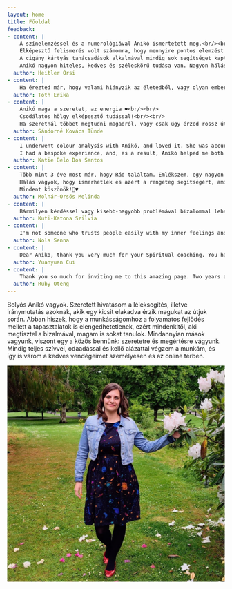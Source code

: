 ```yaml
---
layout: home
title: Főoldal
feedback:
- content: |
    A színelemzéssel és a numerológiával Anikó ismertetett meg.<br/><br/>
    Elképesztő felismerés volt számomra, hogy mennyire pontos elemzést kaptam általa a személyiségemről, hogy miben szorulok fejlődésre, mi hiányzik az életemből.<br/><br/>
    A cigány kártyás tanácsadások alkalmával mindig sok segítséget kaptam, amikor egy nehezebb élethelyzetben szerettem volna tisztábban látni az adott problémát.<br/><br/>
    Anikó nagyon hiteles, kedves és széleskörű tudása van. Nagyon hálás vagyok neki és szívből ajánlom mindenkinek, aki úgy érzi, hogy spirituális támogatásra vágyik.
  author: Heitler Orsi
- content: |
    Ha érezted már, hogy valami hiányzik az életedből, vagy olyan emberek vannak körülötted akikkel nem találod az összhangot, mi is a feladatod, az életutad? Ha benned is legalább egyszer fölmerült már ez a kérdés, akkor a lehető legjobb helyen jársz. Anikó tudása és személyisége garantáltan útmutatót ad akár a kártyára, akár a számmisztikára, vagy a színelemzésre vagy fogékonyabb. Szívből és szeretettel ajánlom 🧡
  author: Tóth Erika
- content: |
    Anikó maga a szeretet, az energia ❤️<br/><br/>
    Csodálatos hölgy elképesztő tudással!<br/><br/>
    Ha szeretnál többet megtudni magadról, vagy csak úgy érzed rossz úton haladsz, mindenkèpp meg kell keresned őt, mert ő az, aki tud segíteni! ❤️❤️❤️
  author: Sándorné Kovács Tünde
- content: |
    I underwent colour analysis with Anikó, and loved it. She was accurate, sensitive and very courteous.<br/><br/>
    I had a bespoke experience, and, as a result, Anikó helped me both personally and professionally. I came out reenergised, and with useful advice. I totally recommend her services.
  author: Katie Belo Dos Santos
- content: |
    Több mint 3 éve most már, hogy Rád találtam. Emlékszem, egy nagyon nehéz, bonyolult időszakomban fordultam hozzád segítségért. Már az első percekben éreztem, hogy jó helyen vagyok, mintha már ismertelek volna (ami ugye nem kizárt 🤷). Nem tartanék ott, ahol most tartok Nélküled! Bármi van, de tényleg bármi, tudom, hogy fordulhatok hozzád. Te erre születtél! ♥️<br/><br/>
    Hálás vagyok, hogy ismerhetlek és azért a rengeteg segítségért, amit kapok Tőled. 🙂 Számomra minden egyes alkalom egy terápia is.<br/><br/>
    Mindent köszönök!🙏♥️
  author: Molnár-Orsós Melinda
- content: |
    Bármilyen kérdéssel vagy kisebb-nagyobb problémával bizalommal lehet Anikóhoz fordulni. Ha szeretnék valamit tisztán látni vagy elbizonytalanodom valamiben, akkor segít rávezetni a helyes útra. Tanácsai nekem mindig sokat segítettek. Célja mások segítése, ami látszik is, hiszen szívvel-lélekkel csinálja. Kívánom, hogy maradj ilyen és sok örömöt találj ebben a hivatásban! Nagyon drukkolok a további sikereidhez. ❤️
  author: Kuti-Katona Szilvia
- content: |
    I'm not someone who trusts people easily with my inner feelings and thoughts, except when I meet someone with such a bright light that you feel like you've known each other for a long time. Anikó is such a person. First she was my English language student, then friend, and now my very talented spiritual coach. I'm lucky to have her in my life and highly recommended her services to anyone seeking some guidance and clarity from a competent and reliable person. Love you, Anikó 🥰🌹🥰
  author: Nola Senna
- content: |
    Dear Aniko, thank you very much for your Spiritual coaching. You have given me a lot of positive information and help. Love you.😘
  author: Yuanyuan Cui
- content: |
    Thank you so much for inviting me to this amazing page. Two years ago I would have just passed on this because I never believed in cards. But today, am all excited because of my personal experiences I’ve had with the cards, thanks to you. I hope everyone gets to give this a try even if it’s for curiosity sake. Love you ❤️
  author: Ruby Oteng
---
```


Bolyós Anikó vagyok. Szeretett hivatásom a léleksegítés, illetve iránymutatás azoknak, akik egy kicsit elakadva érzik magukat az útjuk során. Abban hiszek, hogy a munkásságomhoz a folyamatos fejlődés mellett a tapasztalatok is elengedhetetlenek, ezért mindenkitől, aki megtisztel a bizalmával, magam is sokat tanulok. Mindannyian mások vagyunk, viszont egy a közös bennünk: szeretetre és megértésre vágyunk. Mindig teljes szívvel, odaadással és kellő alázattal végzem a munkám, és így is várom a kedves vendégeimet személyesen és az online térben.

![](/assets/img/aniko.jpg)
